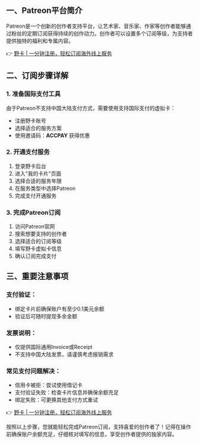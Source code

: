 ## 一、Patreon平台简介

Patreon是一个创新的创作者支持平台，让艺术家、音乐家、作家等创作者能够通过粉丝的定期订阅获得持续的创作动力。创作者可以设置多个订阅等级，为支持者提供独特的福利和专属内容。

👉 [野卡 | 一分钟注册，轻松订阅海外线上服务](https://bit.ly/bewildcard)

## 二、订阅步骤详解

### 1. 准备国际支付工具

由于Patreon不支持中国大陆支付方式，需要使用支持国际支付的虚拟卡：

* 注册野卡账号
* 选择适合的服务方案
* 使用邀请码：**ACCPAY** 获得优惠

### 2. 开通支付服务

1. 登录野卡后台
2. 进入"我的卡片"页面
3. 选择合适的服务年限
4. 在服务类型中选择Patreon
5. 完成支付开通服务

### 3. 完成Patreon订阅

1. 访问Patreon官网
2. 搜索想要支持的创作者
3. 选择适合的订阅等级
4. 填写野卡虚拟卡信息
5. 确认订阅完成支付

## 三、重要注意事项

### 支付验证：
- 绑定卡片前确保账户有至少0.1美元余额
- 验证后可随时提现多余金额

### 发票说明：
- 仅提供国际通用Invoice或Receipt
- 不支持中国大陆发票，请谨慎考虑报销需求

### 常见支付问题解决：
- 信用卡被拒：尝试使用借记卡
- 支付验证失败：检查卡片信息并确保余额充足
- 绑定失败：可更换其他支付方式重试

👉 [野卡 | 一分钟注册，轻松订阅海外线上服务](https://bit.ly/bewildcard)

按照以上步骤，您就能轻松完成Patreon订阅，支持喜爱的创作者了！记得在操作前确保账户余额充足，仔细核对填写的信息，享受创作者提供的独家内容。